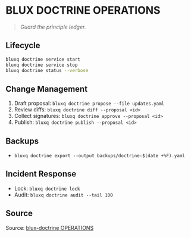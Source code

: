 # BLUX DOCTRINE OPERATIONS

> *Guard the principle ledger.*

## Lifecycle
```bash
bluxq doctrine service start
bluxq doctrine service stop
bluxq doctrine status --verbose
```

## Change Management
1. Draft proposal: `bluxq doctrine propose --file updates.yaml`
2. Review diffs: `bluxq doctrine diff --proposal <id>`
3. Collect signatures: `bluxq doctrine approve --proposal <id>`
4. Publish: `bluxq doctrine publish --proposal <id>`

## Backups
- `bluxq doctrine export --output backups/doctrine-$(date +%F).yaml`

## Incident Response
- Lock: `bluxq doctrine lock`
- Audit: `bluxq doctrine audit --tail 100`

## Source
Source: [blux-doctrine OPERATIONS](https://github.com/Outer-Void/blux-doctrine)
